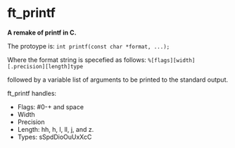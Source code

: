 # ft_printf
**A remake of printf in C.**


The protoype is:
	``int printf(const char *format, ...);``

Where the format string is specefied as follows:
	``%[flags][width][.precision][length]type``

followed by a variable list of arguments to be printed to the standard output.

ft_printf handles:

<ul>
<li>Flags: #0-+ and space</li>
<li>Width</li>
<li>Precision</li>
<li>Length: hh, h, l, ll, j, and z.</li>
<li>Types: sSpdDioOuUxXcC</li>
</ul>
